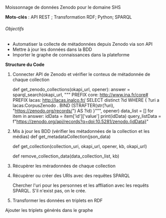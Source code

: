 Moissonnage de données Zenodo pour le domaine SHS

**Mots-clés** : API REST ; Transformation RDF; Python; SPARQL

###### Objectifs #######
- Automatiser la collecte de métadonnées depuis Zenodo via son API
- Mettre à jour les données dans la BDD
- Importer le graphe de connaissances dans la plateforme

**Structure du Code**

1. Connecter API de Zenodo et vérifier le conteus de métadonnée de chaque collection
   
   def get_zenodo_collections(okapi_url, opener):
     answer = sparql_search(okapi_url, """
            PREFIX core: <http://www.ina.fr/core#>
            PREFIX lacas: <http://lacas.inalco.fr/>
            SELECT distinct ?id
            WHERE {
              ?uri a lacas:CorpusZenodo .
              BIND (STRAFTER(str(?uri), "https://zenodo.org/records/") AS ?id)
            }""", opener)
    data_list = []
    for item in answer:
        idData = item['id']['value']
        print(idData)
        query_listData = f"https://zenodo.org/api/records?q=doi:10.5281/zenodo.{idData}"

3. Mis à jour les BDD (vérifier les métadonnées de la collection et les médias)
   def get_metadataCollection(json_data)
   
   def get_collection(collection_uri, okapi_url, opener, kb, okapi_url)
   
   def remove_collection_data(data_collection_list, kb)

5. Récupèrer les méradonnées de chaque collection

6. Récupèrer ou créer des URIs avec des requêtes SPARQL
   
   Chercher l'uri pour les personnes et les affliation avec les requêts SPARQL. S'il n'exist pas, on le crée.

7. Transformer les données en triplets en RDF

Ajouter les triplets générés dans le graphe

